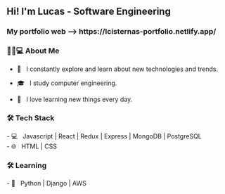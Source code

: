 <h2> Hi! I'm Lucas - Software Engineering </h2>

<h3>My portfolio web --> https://lcisternas-portfolio.netlify.app/ </h3>

<h3> 👨🏻💻 About Me </h3>

- 🤔 &nbsp; I constantly explore and learn about new technologies and trends.

- 🎓 &nbsp; I study computer engineering.

- 🌱 &nbsp; I love learning new things every day.

<h3>🛠 Tech Stack</h3>
- 💻 &nbsp; Javascript | React | Redux | Express | MongoDB | PostgreSQL
<br>
- 🌐 &nbsp; HTML | CSS 
<h3>🛠 Learning </h3>
- 🔧 &nbsp; Python | Django | AWS
